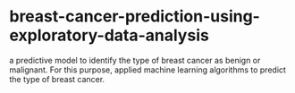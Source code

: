# breast-cancer-prediction-using-exploratory-data-analysis
 a predictive model to identify the type of breast cancer as benign or malignant. For this purpose, applied machine learning algorithms to predict the type of breast cancer.
